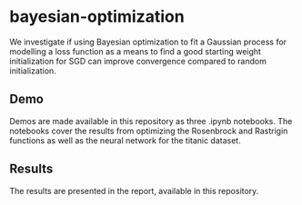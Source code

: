 # bayesian-optimization
We investigate if using Bayesian optimization to fit a Gaussian process for modelling a loss function as a means to find a good starting weight initialization for SGD can improve convergence compared to random initialization.

## Demo
Demos are made available in this repository as three .ipynb notebooks. The notebooks cover the results from optimizing the Rosenbrock and Rastrigin functions as well as the neural network for the titanic dataset.

## Results
The results are presented in the report, available in this repository.

